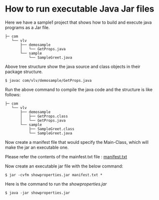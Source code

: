 # How to run executable Java Jar files

Here we have a sample1 project that shows how to build and execute java programs as a Jar file.

```
├─ com
   └── vlv
       ├── demosample
       │   └── GetProps.java
       └── sample
           └── SampleGreet.java
```

Above tree structure show the java source and class objects in their package structure.

```
$ javac com/vlv/demosample/GetProps.java

```

Run the above command to compile the java code and the structure is like follows:

```
├─ com
   └── vlv
       ├── demosample
       │   ├── GetProps.class
       │   └── GetProps.java
       └── sample
           ├── SampleGreet.class
           └── SampleGreet.java
```

Now create a manifest file that would specify the Main-Class, which will make the jar an executable one.

Please refer the contents of the mainfest.txt file : [manifest.txt](https://github.com/vlvanchin/testbed/blob/master/java/sample1/manifest.txt)

Now create an executable jar file with the below command:

```
$ jar -cvfm showproperties.jar manifest.txt *

```

Here is the command to run the *showproperties.jar* 

```
$ java -jar showproperties.jar

```

